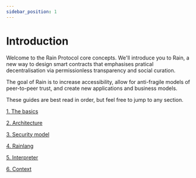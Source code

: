 ```yaml
---
sidebar_position: 1
---
```


# Introduction

Welcome to the Rain Protocol core concepts. We'll introduce you to Rain, a new way to design smart contracts that emphasises pratical decentralisation via permissionless transparency and social curation.

The goal of Rain is to increase accessibility, allow for anti-fragile models of peer-to-peer trust, and create new applications and business models.

These guides are best read in order, but feel free to jump to any section.

[1. The basics](./1-the-basics.md)

[2. Architecture](./2-architecture.md)

[3. Security model](./3-security-model.md)

[4. Rainlang](./4-rainlang.md)

[5. Interpreter](./5-interpreter.md)

[6. Context](./6-context.md)